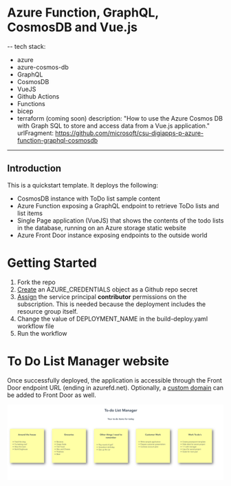 # Azure Function, GraphQL, CosmosDB and Vue.js

--
tech stack:

- azure
- azure-cosmos-db
- GraphQL
- CosmosDB
- VueJS
- Github Actions
- Functions
- bicep
- terraform (coming soon)
  description: "How to use the Azure Cosmos DB with Graph SQL to store and access data from a Vue.js application."
  urlFragment: https://github.com/microsoft/csu-digiapps-p-azure-function-graphql-cosmosdb

---

## Introduction

This is a quickstart template. It deploys the following:

- CosmosDB instance with ToDo list sample content
- Azure Function exposing a GraphQL endpoint to retrieve ToDo lists and list items
- Single Page application (VueJS) that shows the contents of the todo lists in the database, running on an Azure storage static website
- Azure Front Door instance exposing endpoints to the outside world

# Getting Started
1. Fork the repo
2. [Create](https://github.com/marketplace/actions/azure-cli-action#configure-azure-credentials-as-github-secret) an AZURE_CREDENTIALS object as a Github repo secret
3. [Assign](https://docs.microsoft.com/azure/role-based-access-control/role-assignments-portal) the service principal **contributor** permissions on the subscription. This is needed because the deployment includes the resource group itself. 
4. Change the value of DEPLOYMENT_NAME in the build-deploy.yaml workflow file
5. Run the workflow

# To Do List Manager website
Once successfully deployed, the application is accessible through the Front Door endpoint URL (ending in azurefd.net). Optionally, a [custom domain](https://docs.microsoft.com/azure/frontdoor/front-door-custom-domain) can be added to Front Door as well. 

![Screenshot of the todolist webpage](/assets/todolistmanager.png)